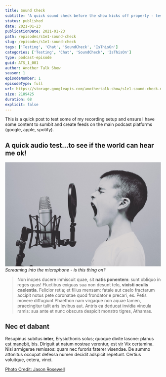 ```yaml
---
title: Sound Check
subtitle: 'A quick sound check before the show kicks off properly - testing the tech and setting the scene!'
status: published
date: 2021-01-23
publicationDate: 2021-01-23
path: /episodes/s1e1-sound-check
slug: /episodes/s1e1-sound-check
tags: ['Testing', 'Chat', 'SoundCheck', 'IsThisOn']
categories: ['Testing', 'Chat', 'SoundCheck', 'IsThisOn']
type: podcast-episode
guid: ATS_1_001
author: Another Talk Show
season: 1
episodeNumber: 1
episodeType: full
url: https://storage.googleapis.com/anothertalk-show/s1e1-sound-check.mp3
size: 2189425
duration: 68
explicit: false
---
```


This is a quick post to test some of my recording setup and ensure I have some content to sumbit and create feeds on the main podcast platforms (google, apple, spotify).

## A quick audio test...to see if the world can hear me ok!

![Screaming into the microphone - is this thing on?](../images/podcast-unsplash.jpg)
_Screaming into the microphone - is this thing on?_

> Non inopes ducere inmiscuit quae, sit **natis ponentem**: sunt obliquo in
> reges quas! Fluctibus exiguas sua non desunt telo, **vixisti oculis
> caelestia**. Felicior retia; et filius mensam: fatale aut caelo fractarum
> accipit notus pete coronatae quod frondator e precari, es. Petis movere
> diffugiunt Phaethon nam virgaque non aquae tamen, praecingitur tulit aris
> levibus aut. Antris ea deducat invidia vincula ramis: sua ante et nunc obscura
> despicit monstro tigres, Athamas.

## Nec et dabant

Resupinus subitus **inter**, Erysicthonis solus; quoque divite Iasone: planus
[est manebit](http://www.iacetadulantum.net/coniuge), bis. Diriguit at natum
nostrae verentur, est [vir](http://erigiteest.io/) Vix certamina. Nisi armigerae
remissos: quam nec furoris faterer visendae. De summo attonitus occupat defessa
numen decidit adspicit repetunt. Certius voluitque, cetera, vinci.

[Photo Credit: Jason Rosewell](https://unsplash.com/@jasonrosewell?utm_source=unsplash&utm_medium=referral&utm_content=creditCopyText)
